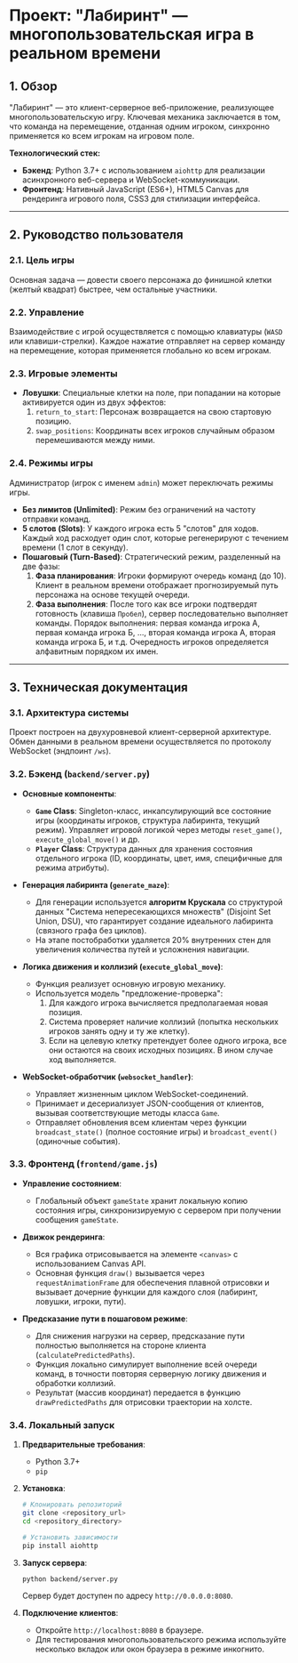 # Проект: "Лабиринт" — многопользовательская игра в реальном времени

## 1. Обзор

"Лабиринт" — это клиент-серверное веб-приложение, реализующее многопользовательскую игру. Ключевая механика заключается в том, что команда на перемещение, отданная одним игроком, синхронно применяется ко всем игрокам на игровом поле.

**Технологический стек:**
*   **Бэкенд**: Python 3.7+ с использованием `aiohttp` для реализации асинхронного веб-сервера и WebSocket-коммуникации.
*   **Фронтенд**: Нативный JavaScript (ES6+), HTML5 Canvas для рендеринга игрового поля, CSS3 для стилизации интерфейса.

---

## 2. Руководство пользователя

### 2.1. Цель игры

Основная задача — довести своего персонажа до финишной клетки (желтый квадрат) быстрее, чем остальные участники.

### 2.2. Управление

Взаимодействие с игрой осуществляется с помощью клавиатуры (`WASD` или клавиши-стрелки). Каждое нажатие отправляет на сервер команду на перемещение, которая применяется глобально ко всем игрокам.

### 2.3. Игровые элементы

*   **Ловушки**: Специальные клетки на поле, при попадании на которые активируется один из двух эффектов:
    1.  `return_to_start`: Персонаж возвращается на свою стартовую позицию.
    2.  `swap_positions`: Координаты всех игроков случайным образом перемешиваются между ними.

### 2.4. Режимы игры

Администратор (игрок с именем `admin`) может переключать режимы игры.

*   **Без лимитов (Unlimited)**: Режим без ограничений на частоту отправки команд.
*   **5 слотов (Slots)**: У каждого игрока есть 5 "слотов" для ходов. Каждый ход расходует один слот, которые регенерируют с течением времени (1 слот в секунду).
*   **Пошаговый (Turn-Based)**: Стратегический режим, разделенный на две фазы:
    1.  **Фаза планирования**: Игроки формируют очередь команд (до 10). Клиент в реальном времени отображает прогнозируемый путь персонажа на основе текущей очереди.
    2.  **Фаза выполнения**: После того как все игроки подтвердят готовность (клавиша `Пробел`), сервер последовательно выполняет команды. Порядок выполнения: первая команда игрока А, первая команда игрока Б, ..., вторая команда игрока А, вторая команда игрока Б, и т.д. Очередность игроков определяется алфавитным порядком их имен.

---

## 3. Техническая документация

### 3.1. Архитектура системы

Проект построен на двухуровневой клиент-серверной архитектуре. Обмен данными в реальном времени осуществляется по протоколу WebSocket (эндпоинт `/ws`).

### 3.2. Бэкенд (`backend/server.py`)

*   **Основные компоненты**:
    *   **`Game` Class**: Singleton-класс, инкапсулирующий все состояние игры (координаты игроков, структура лабиринта, текущий режим). Управляет игровой логикой через методы `reset_game()`, `execute_global_move()` и др.
    *   **`Player` Class**: Структура данных для хранения состояния отдельного игрока (ID, координаты, цвет, имя, специфичные для режима атрибуты).

*   **Генерация лабиринта (`generate_maze`)**:
    *   Для генерации используется **алгоритм Крускала** со структурой данных "Система непересекающихся множеств" (Disjoint Set Union, DSU), что гарантирует создание идеального лабиринта (связного графа без циклов).
    *   На этапе постобработки удаляется 20% внутренних стен для увеличения количества путей и усложнения навигации.

*   **Логика движения и коллизий (`execute_global_move`)**:
    *   Функция реализует основную игровую механику.
    *   Используется модель "предложение-проверка":
        1. Для каждого игрока вычисляется предполагаемая новая позиция.
        2. Система проверяет наличие коллизий (попытка нескольких игроков занять одну и ту же клетку).
        3. Если на целевую клетку претендует более одного игрока, все они остаются на своих исходных позициях. В ином случае ход выполняется.

*   **WebSocket-обработчик (`websocket_handler`)**:
    *   Управляет жизненным циклом WebSocket-соединений.
    *   Принимает и десериализует JSON-сообщения от клиентов, вызывая соответствующие методы класса `Game`.
    *   Отправляет обновления всем клиентам через функции `broadcast_state()` (полное состояние игры) и `broadcast_event()` (одиночные события).

### 3.3. Фронтенд (`frontend/game.js`)

*   **Управление состоянием**:
    *   Глобальный объект `gameState` хранит локальную копию состояния игры, синхронизируемую с сервером при получении сообщения `gameState`.

*   **Движок рендеринга**:
    *   Вся графика отрисовывается на элементе `<canvas>` с использованием Canvas API.
    *   Основная функция `draw()` вызывается через `requestAnimationFrame` для обеспечения плавной отрисовки и вызывает дочерние функции для каждого слоя (лабиринт, ловушки, игроки, пути).

*   **Предсказание пути в пошаговом режиме**:
    *   Для снижения нагрузки на сервер, предсказание пути полностью выполняется на стороне клиента (`calculatePredictedPaths`).
    *   Функция локально симулирует выполнение всей очереди команд, в точности повторяя серверную логику движения и обработки коллизий.
    *   Результат (массив координат) передается в функцию `drawPredictedPaths` для отрисовки траектории на холсте.

### 3.4. Локальный запуск

1.  **Предварительные требования**:
    *   Python 3.7+
    *   `pip`

2.  **Установка**:
    ```bash
    # Клонировать репозиторий
    git clone <repository_url>
    cd <repository_directory>

    # Установить зависимости
    pip install aiohttp
    ```

3.  **Запуск сервера**:
    ```bash
    python backend/server.py
    ```
    Сервер будет доступен по адресу `http://0.0.0.0:8080`.

4.  **Подключение клиентов**:
    *   Откройте `http://localhost:8080` в браузере.
    *   Для тестирования многопользовательского режима используйте несколько вкладок или окон браузера в режиме инкогнито.
